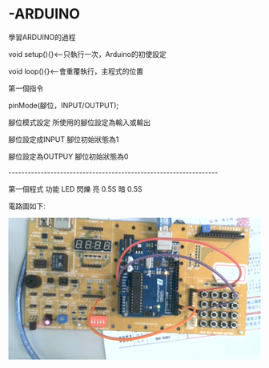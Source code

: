 # -ARDUINO
學習ARDUINO的過程</p>
void setup(){}<--只執行一次，Arduino的初使設定</p>
void loop(){}<--會重覆執行，主程式的位置</p>
第一個指令 </p>
pinMode(腳位，INPUT/OUTPUT);</p>
腳位模式設定 所使用的腳位設定為輸入或輸出</p>
腳位設定成INPUT 腳位初始狀態為1</p>
腳位設定為OUTPUY 腳位初始狀態為0</p>
-----------------------------------------------------------------</p>
第一個程式 功能 LED 閃爍 亮 0.5S 暗 0.5S</p>
電路圖如下:</p>
![image](https://github.com/MorrisChen0921/-ARDUINO/blob/master/2020-09-01-141715.jpg)

